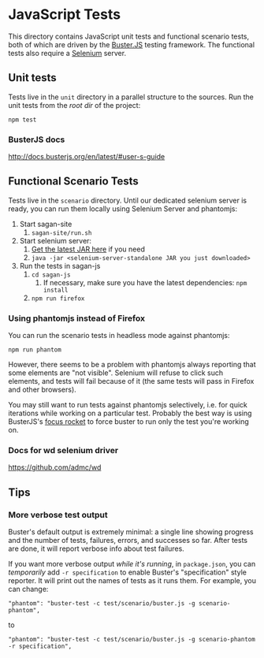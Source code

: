 # JavaScript Tests

This directory contains JavaScript unit tests and functional scenario tests, both of which are driven by the [Buster.JS](http://busterjs.org) testing framework.  The functional tests also require a [Selenium](http://www.seleniumhq.org) server.

## Unit tests

Tests live in the `unit` directory in a parallel structure to the sources.  Run the unit tests from the *root dir* of the project:

`npm test`

### BusterJS docs

http://docs.busterjs.org/en/latest/#user-s-guide

## Functional Scenario Tests

Tests live in the `scenario` directory.  Until our dedicated selenium server is ready, you can run them locally using Selenium Server and phantomjs:

1. Start sagan-site
    1. `sagan-site/run.sh`
1. Start selenium server:
    1. [Get the latest JAR here](http://code.google.com/p/selenium/downloads/list) if you need
    1. `java -jar <selenium-server-standalone JAR you just downloaded>`
1. Run the tests in sagan-js
    1. `cd sagan-js`
        1. If necessary, make sure you have the latest dependencies: `npm install`
    1. `npm run firefox`

### Using phantomjs instead of Firefox

You can run the scenario tests in headless mode against phantomjs:

`npm run phantom`

However, there seems to be a problem with phantomjs always reporting that some elements are "not visible".  Selenium will refuse to click such elements, and tests will fail because of it (the same tests will pass in Firefox and other browsers).

You may still want to run tests against phantomjs selectively, i.e. for quick iterations while working on a particular test.  Probably the best way is using BusterJS's [focus rocket](http://asciinema.org/a/548) to force buster to run only the test you're working on.

### Docs for wd selenium driver

https://github.com/admc/wd

## Tips

### More verbose test output

Buster's default output is extremely minimal: a single line showing progress and the number of tests, failures, errors, and successes so far.  After tests are done, it will report verbose info about test failures.

If you want more verbose output *while it's running*, in `package.json`, you can *temporarily* add `-r specification` to enable Buster's "specification" style reporter.  It will print out the names of tests as it runs them.  For example, you can change:

`"phantom": "buster-test -c test/scenario/buster.js -g scenario-phantom",`

to

`"phantom": "buster-test -c test/scenario/buster.js -g scenario-phantom -r specification",`

